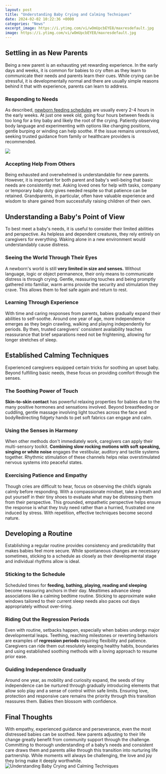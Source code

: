 ```yaml
---
layout: post
title: "Understanding Baby Crying and Calming Techniques"
date: 2024-02-02 10:22:36 +0000
categories: "News"
excerpt_image: https://i.ytimg.com/vi/wOmUpcbEYE8/maxresdefault.jpg
image: https://i.ytimg.com/vi/wOmUpcbEYE8/maxresdefault.jpg
---
```


## Settling in as New Parents
Being a new parent is an exhausting yet rewarding experience. In the early days and weeks, it is common for babies to cry often as they learn to communicate their needs and parents learn their cues. While crying can be stressful, it is developmentally normal and there are usually simple reasons behind it that with experience, parents can learn to address. 
### Responding to Needs
As described, [newborn feeding schedules](https://store.fi.io.vn/womens-pug-mom-said-baby-funny-pug-dog-pet-lover-christmas-gifts-2) are usually every 2-4 hours in the early weeks. At just one week old, going four hours between feeds is too long for a tiny baby and likely the root of the crying. Patiently observing body language and experimenting with options like changing positions, gentle burping or winding can help soothe. If the issue remains unresolved, seeking trusted guidance from family or healthcare providers is recommended. 

![](https://mumplus.co.nz/wp-content/uploads/2019/03/Crying_large.png)
### Accepting Help From Others  
Being exhausted and overwhelmed is understandable for new parents. However, it is important for both parent and baby's well-being that basic needs are consistently met. Asking loved ones for help with tasks, company or temporary baby duty gives needed respite so that patience can be retained. Grandparents, in particular, often have valuable experience and wisdom to share gained from successfully raising children of their own.
## Understanding a Baby's Point of View 
To best meet a baby's needs, it is useful to consider their limited abilities and perspective. As helpless and dependent creatures, they rely entirely on caregivers for everything. Waking alone in a new environment would understandably cause distress.
### Seeing the World Through Their Eyes
A newborn's world is still **very limited in size and senses.** Without language, logic or object permanence, their only means to communicate distress is through crying. Gentle, reassuring touches and being promptly gathered into familiar, warm arms provide the security and stimulation they crave. This allows them to feel safe again and return to rest.
### Learning Through Experience 
With time and caring responses from parents, babies gradually expand their abilities to self-soothe. Around one year of age, more independence emerges as they begin crawling, walking and playing independently for periods. By then, trusted caregivers' consistent availability teaches reassurance that brief separations need not be frightening, allowing for longer stretches of sleep.
## Established Calming Techniques  
Experienced caregivers equipped certain tricks for soothing an upset baby. Beyond fulfilling basic needs, these focus on providing comfort through the senses.
### The Soothing Power of Touch
**Skin-to-skin contact** has powerful relaxing properties for babies due to the many positive hormones and sensations involved. Beyond breastfeeding or cuddling, gentle massage involving light touches across the face and bodyRedirecting fidgety hands to pet soft fabrics can engage and calm.
### Using the Senses in Harmony  
When other methods don't immediately work, caregivers can apply their multi-sensory toolkit. **Combining slow rocking motions with soft speaking, singing or white noise** engages the vestibular, auditory and tactile systems together. Rhythmic stimulation of these channels helps relax overstimulated nervous systems into peaceful states.
### Exercising Patience and Empathy
Though cries are difficult to hear, focus on observing the child’s signals calmly before responding. With a compassionate mindset, take a breath and put yourself in their tiny shoes to evaluate what may be distressing them from their perspective. This grounded, empathetic perspective helps ensure the response is what they truly need rather than a hurried, frustrated one induced by stress. With repetition, effective techniques become second nature.
## Developing a Routine
Establishing a regular routine provides consistency and predictability that makes babies feel more secure. While spontaneous changes are necessary sometimes, sticking to a schedule as closely as their developmental stage and individual rhythms allow is ideal. 
### Sticking to the Schedule 
Scheduled times for **feeding, bathing, playing, reading and sleeping** become reassuring anchors in their day. Mealtimes advance sleep associations like a calming bedtime routine. Sticking to approximate wake windows tailored to their current sleep needs also paces out days appropriately without over-tiring.
### Riding Out the Regression Periods   
Even with routine, setbacks happen, especially when babies undergo major developmental leaps. Teething, reaching milestones or reverting behaviors are examples of **regression periods** requiring flexibility and patience. Caregivers can ride them out resolutely keeping healthy habits, boundaries and using established soothing methods with a loving approach to resume prior ease.
### Guiding Independence Gradually
Around one year, as mobility and curiosity expand, the seeds of tiny independence can be nurtured through gradually introducing elements that allow solo play and a sense of control within safe limits. Ensuring love, protection and responsive care remains the priority through this transition reassures them. Babies then blossom with confidence.
## Final Thoughts
With empathy, experienced guidance and perseverance, even the most distressed babies can be soothed. New parents adjusting to their life change greatly benefit from community support through the challenge. Committing to thorough understanding of a baby’s needs and consistent care draws them and parents alike through this transition into nurturing life partnership. While moments will always be challenging, the love and joy they bring make it deeply worthwhile.
![Understanding Baby Crying and Calming Techniques](https://i.ytimg.com/vi/wOmUpcbEYE8/maxresdefault.jpg)